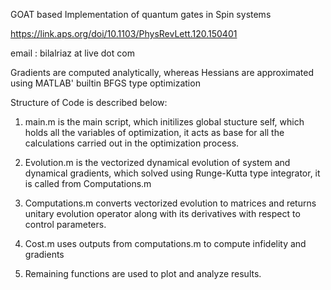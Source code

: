 GOAT based Implementation of quantum gates in Spin systems

https://link.aps.org/doi/10.1103/PhysRevLett.120.150401

email : bilalriaz at live dot com

Gradients are computed analytically, whereas Hessians are approximated using MATLAB' builtin BFGS type optimization

Structure of Code is described below:

1. main.m is the main script, which initilizes global stucture self, which holds all the variables of optimization, it acts as base for all the calculations carried out in the optimization process.

2. Evolution.m is the vectorized dynamical evolution of system and dynamical gradients, which solved using Runge-Kutta type integrator, it is called from Computations.m

3. Computations.m converts vectorized evolution to matrices and returns unitary evolution operator along with its derivatives with respect to control parameters.

4. Cost.m uses outputs from computations.m to compute infidelity and gradients

5. Remaining functions are used to plot and analyze results.


